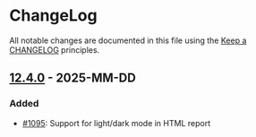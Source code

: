 # ChangeLog

All notable changes are documented in this file using the [Keep a CHANGELOG](http://keepachangelog.com/) principles.

## [12.4.0] - 2025-MM-DD

### Added

* [#1095](https://github.com/sebastianbergmann/php-code-coverage/pull/1095): Support for light/dark mode in HTML report

[12.4.0]: https://github.com/sebastianbergmann/php-code-coverage/compare/12.3.8...main
